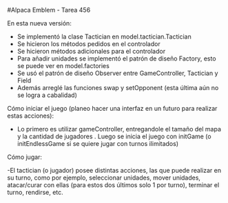 ﻿#Alpaca Emblem - Tarea 456


En esta nueva versión:
- Se implementó la clase Tactician en model.tactician.Tactician
- Se hicieron los métodos pedidos en el controlador
- Se hicieron métodos adicionales para el controlador
- Para añadir unidades se implementó el patrón de diseño Factory, esto se puede ver en model.factories
- Se usó el patrón de diseño Observer entre GameController, Tactician y Field
- Además arreglé las funciones swap y setOpponent (esta última aún no se logra a cabalidad)

Cómo iniciar el juego (planeo hacer una interfaz en un futuro para realizar estas acciones):

- Lo primero es utilizar gameController, entregandole el tamaño del mapa y la cantidad de jugadores
. Luego se inicia el juego con initGame (o initEndlessGame si se quiere jugar con turnos ilimitados)

Cómo jugar:

-El tactician (o jugador) posee distintas acciones, las que puede realizar en su turno, como por ejemplo,
seleccionar unidades, mover unidades, atacar/curar con ellas (para estos dos últimos solo 1 por turno), 
terminar el turno, rendirse, etc.


